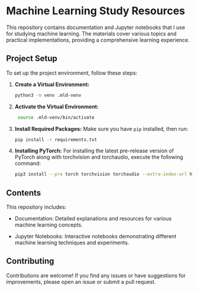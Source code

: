 # Machine Learning Study Resources

This repository contains documentation and Jupyter notebooks that I use for studying machine learning. The materials cover various topics and practical implementations, providing a comprehensive learning experience.

## Project Setup

To set up the project environment, follow these steps:

1. **Create a Virtual Environment:**

   ```bash
   python3 -m venv .mld-venv

2. **Activate the Virtual Environment:**
   
   ```bash
    source .mld-venv/bin/activate

3. **Install Required Packages:**
    Make sure you have `pip` installed, then run:
    ```bash
    pip install -r requirements.txt

4. **Installing PyTorch:**
    For installing the latest pre-release version of PyTorch along with torchvision and torchaudio, execute the following command:
    ```bash
    pip3 install --pre torch torchvision torchaudio --extra-index-url https://download.pytorch.org/whl/nightly/cpu

## Contents
This repository includes:

- Documentation: Detailed explanations and resources for various machine learning concepts.

- Jupyter Notebooks: Interactive notebooks demonstrating different machine learning techniques and experiments.

## Contributing
Contributions are welcome! If you find any issues or have suggestions for improvements, please open an issue or submit a pull request.

